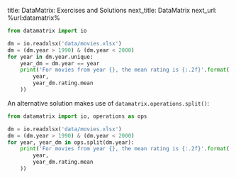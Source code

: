 title: DataMatrix: Exercises and Solutions
next_title: DataMatrix
next_url: %url:datamatrix%


```python
from datamatrix import io

dm = io.readxlsx('data/movies.xlsx')
dm = (dm.year > 1990) & (dm.year < 2000)
for year in dm.year.unique:
    year_dm = dm.year == year
    print('For movies from year {}, the mean rating is {:.2f}'.format(
        year,
        year_dm.rating.mean
    ))
```

An alternative solution makes use of `datamatrix.operations.split()`:

```python
from datamatrix import io, operations as ops

dm = io.readxlsx('data/movies.xlsx')
dm = (dm.year > 1990) & (dm.year < 2000)
for year, year_dm in ops.split(dm.year):
    print('For movies from year {}, the mean rating is {:.2f}'.format(
        year,
        year_dm.rating.mean
    ))
```
